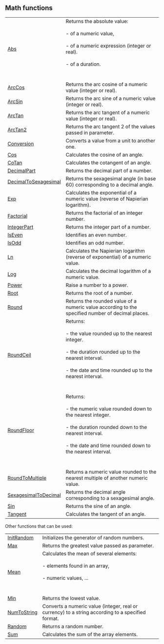 


## Math functions
			



<a name="NOTE1"></a>
<a name="NOTE1_1"></a>





|   |   |
| --- | --- |
| [Abs](../WDLang1/3050050.md) | Returns the absolute value: <br><br>- of a numeric value, <br><br>- of a numeric expression (integer or real).<br><br>- of a duration. <br><br><br> |
| [ArcCos](../WDLang1/3050067.md) | Returns the arc cosine of a numeric value (integer or real). |
| [ArcSin](../WDLang1/3050066.md) | Returns the arc sine of a numeric value (integer or real). |
| [ArcTan](../WDLang1/3050065.md) | Returns the arc tangent of a numeric value (integer or real). |
| [ArcTan2](../WDLang1/1000019879.md) | Returns the arc tangent 2 of the values passed in parameter. |
| [Conversion](../WDLang1/3050069.md) | Converts a value from a unit to another one. |
| [Cos](../WDLang1/3050062.md) | Calculates the cosine of an angle. |
| [CoTan](../WDLang1/3050013.md) | Calculates the cotangent of an angle. |
| [DecimalPart](../WDLang1/3050002.md) | Returns the decimal part of a number. |
| [DecimalToSexagesimal](../WDLang1/1000020511.md) | Returns the sexagesimal angle (in base 60) corresponding to a decimal angle. |
| [Exp](../WDLang1/3050029.md) | Calculates the exponential of a numeric value (reverse of Napierian logarithm). |
| [Factorial](../WDLang1/1000019409.md) | Returns the factorial of an integer number. |
| [IntegerPart](../WDLang1/3050008.md) | Returns the integer part of a number. |
| [IsEven](../WDLang1/3050064.md) | Identifies an even number. |
| [IsOdd](../WDLang1/3050015.md) | Identifies an odd number. |
| [Ln](../WDLang1/3050018.md) | Calculates the Napierian logarithm (reverse of exponential) of a numeric value. |
| [Log](../WDLang1/3050003.md) | Calculates the decimal logarithm of a numeric value. |
| [Power](../WDLang1/3050007.md) | Raise a number to a power. |
| [Root](../WDLang1/3050006.md) | Returns the root of a number. |
| [Round](../WDLang1/3050063.md) | Returns the rounded value of a numeric value according to the specified number of decimal places. |
| [RoundCeil](../WDLang1/1000019396.md) | Returns: <br><br>- the value rounded up to the nearest integer.<br><br>- the duration rounded up to the nearest interval.<br><br>- the date and time rounded up to the nearest interval.<br><br><br> |
| [RoundFloor](../WDLang1/1000019395.md) | Returns: <br><br>- the numeric value rounded down to the nearest integer.<br><br>- the duration rounded down to the nearest interval. <br><br>- the date and time rounded down to the nearest interval.<br><br><br> |
| [RoundToMultiple](../WDLang1/1410088706.md) | Returns a numeric value rounded to the nearest multiple of another numeric value. |
| [SexagesimalToDecimal](../WDLang1/1000020512.md) | Returns the decimal angle corresponding to a sexagesimal angle. |
| [Sin](../WDLang1/3050009.md) | Returns the sine of an angle. |
| [Tangent](../WDLang1/3050014.md) | Calculates the tangent of an angle. |





Other functions that can be used: 



|   |   |
| --- | --- |
| [InitRandom](../WDLang1/3013030.md) | Initializes the generator of random numbers. |
| [Max](../WDLang1/3050005.md) | Returns the greatest value passed as parameter. |
| [Mean](../WDLang1/1000019891.md) | Calculates the mean of several elements: <br><br>- elements found in an array, <br><br>- numeric values, ...<br><br><br> |
| [Min](../WDLang1/3050004.md) | Returns the lowest value. |
| [NumToString](../WDLang1/3024024.md) | Converts a numeric value (integer, real or currency) to a string according to a specified format. |
| [Random](../WDLang1/3013037.md) | Returns a random number. |
| [Sum](../WDLang1/1000019892.md) | Calculates the sum of the array elements. |






